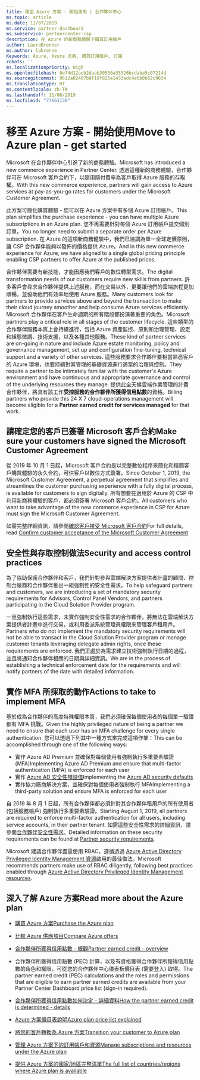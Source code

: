 ```yaml
---
title: 移至 Azure 方案 - 開始使用 | 合作夥伴中心
ms.topic: article
ms.date: 11/07/2019
ms.service: partner-dashboard
ms.subservice: partnercenter-csp
description: 在 Azure 的新商務體驗下購買訂用帳戶
author: LauraBrenner
ms.author: labrenne
Keywords: Azure, Azure 方案, 購買訂用帳戶, 訂閱
robots: ''
ms.localizationpriority: High
ms.openlocfilehash: 0e74d12aeb2daab30530a35326bcdaba5c07214d
ms.sourcegitcommit: 9612a02407b8f18f825e1433adc4e6b0b62c9034
ms.translationtype: HT
ms.contentlocale: zh-TW
ms.lasthandoff: 11/06/2019
ms.locfileid: "73661130"
---
```

# <a name="move-to-azure-plan---get-started"></a><span data-ttu-id="a9a56-104">移至 Azure 方案 - 開始使用</span><span class="sxs-lookup"><span data-stu-id="a9a56-104">Move to Azure plan - get started</span></span>

<span data-ttu-id="a9a56-105">Microsoft 在合作夥伴中心引進了新的商務體驗。</span><span class="sxs-lookup"><span data-stu-id="a9a56-105">Microsoft has introduced a new commerce experience in Partner Center.</span></span>  <span data-ttu-id="a9a56-106">透過這種新的商務體驗，合作夥伴可在 Microsoft 客戶合約下，以隨用隨付費率為客戶取得 Azure 服務的存取權。</span><span class="sxs-lookup"><span data-stu-id="a9a56-106">With this new commerce experience, partners will gain access to Azure services at pay-as-you-go rates for customers under the Microsoft Customer Agreement.</span></span>

<span data-ttu-id="a9a56-107">此方案可簡化購買體驗 - 您可以在 Azure 方案中有多個 Azure 訂用帳戶。</span><span class="sxs-lookup"><span data-stu-id="a9a56-107">This plan simplifies the purchase experience - you can have multiple Azure subscriptions in an Azure plan.</span></span> <span data-ttu-id="a9a56-108">您不再需要針對每個 Azure 訂用帳戶提交個別訂單。</span><span class="sxs-lookup"><span data-stu-id="a9a56-108">You no longer need to submit a separate order per Azure subscription.</span></span> <span data-ttu-id="a9a56-109">在 Azure 的這項新商務體驗中，我們已協調為單一全球定價原則，讓 CSP 合作夥伴能夠以發佈的價格提供 Azure。</span><span class="sxs-lookup"><span data-stu-id="a9a56-109">And in this new commerce experience for Azure, we have aligned to a single global pricing principle enabling CSP partners to offer Azure at the published prices.</span></span>

<span data-ttu-id="a9a56-110">合作夥伴需要有新技能，才能因應我們客戶的數位轉型需求。</span><span class="sxs-lookup"><span data-stu-id="a9a56-110">The digital transformation needs of our customers require new skills from partners.</span></span> <span data-ttu-id="a9a56-111">許多客戶會尋求合作夥伴提供上述服務，而在交易以外，更要讓他們的雲端旅程更加順暢，並協助他們有效率地使用 Azure 服務。</span><span class="sxs-lookup"><span data-stu-id="a9a56-111">Many customers look for partners to provide services above and beyond the transaction to make their cloud journey smoother and help consume Azure services efficiently.</span></span> <span data-ttu-id="a9a56-112">Microsoft 合作夥伴在客戶生命週期的所有階段都扮演著重要的角色。</span><span class="sxs-lookup"><span data-stu-id="a9a56-112">Microsoft partners play a critical role in all stages of the customer lifecycle.</span></span> <span data-ttu-id="a9a56-113">這些類型的合作夥伴服務本質上會持續進行，包括 Azure 資產監控、原則和治理管理、設定和組態微調、技術支援，以及各種其他服務。</span><span class="sxs-lookup"><span data-stu-id="a9a56-113">These kind of partner services are on-going in nature and include Azure estate monitoring, policy and governance management, set up and configuration fine-tuning, technical support and a variety of other services.</span></span> <span data-ttu-id="a9a56-114">這些服務要求合作夥伴要相當熟悉客戶的 Azure 環境，也要持續對其管理的基礎資源進行適當的治理與控制。</span><span class="sxs-lookup"><span data-stu-id="a9a56-114">They require a partner to be intimately familiar with the customer's Azure environment and have continuous and appropriate governance and control of the underlying resources they manage.</span></span> <span data-ttu-id="a9a56-115">提供此全天候雲端作業管理的計費合作夥伴，將具有該工作**受控服務的合作夥伴所獲得信用點數**的資格。</span><span class="sxs-lookup"><span data-stu-id="a9a56-115">Billing partners who provide this 24 X 7 cloud-operations management will become eligible for a **Partner earned credit for services managed** for that work.</span></span>

## <a name="make-sure-your-customers-have-signed-the-microsoft-customer-agreement"></a><span data-ttu-id="a9a56-116">請確定您的客戶已簽署 Microsoft 客戶合約</span><span class="sxs-lookup"><span data-stu-id="a9a56-116">Make sure your customers have signed the Microsoft Customer Agreement</span></span>

<span data-ttu-id="a9a56-117">從 2019 年 10 月 1 日起，Microsoft 客戶合約是以完整數位程序來簡化和精簡客戶購買體驗的永久合約，可供客戶以數位方式簽署。</span><span class="sxs-lookup"><span data-stu-id="a9a56-117">Since October 1, 2019, the Microsoft Customer Agreement, a perpetual agreement that simplifies and streamlines the customer purchasing experience with a fully digital process, is available for customers to sign digitally.</span></span> <span data-ttu-id="a9a56-118">所有想要在適用於 Azure 的 CSP 中利用新商務體驗的客戶，都必須簽署 Microsoft 客戶合約。</span><span class="sxs-lookup"><span data-stu-id="a9a56-118">All customers who want to take advantage of the new commerce experience in CSP for Azure must sign the Microsoft Customer Agreement.</span></span>

<span data-ttu-id="a9a56-119">如需完整詳細資訊，請參閱[確認客戶接受 Microsoft 客戶合約](confirm-customer-agreement.md)</span><span class="sxs-lookup"><span data-stu-id="a9a56-119">For full details, read [Confirm customer acceptance of the Microsoft Customer Agreement](confirm-customer-agreement.md)</span></span>

## <a name="security-and-access-control-practices"></a><span data-ttu-id="a9a56-120">安全性與存取控制做法</span><span class="sxs-lookup"><span data-stu-id="a9a56-120">Security and access control practices</span></span>

<span data-ttu-id="a9a56-121">為了協助保護合作夥伴和客戶，我們針對參與雲端解決方案提供者計畫的顧問、控制台廠商和合作夥伴推出一組強制性的安全性需求。</span><span class="sxs-lookup"><span data-stu-id="a9a56-121">To help safeguard partners and customers, we are introducing a set of mandatory security requirements for Advisors, Control Panel Vendors, and partners participating in the Cloud Solution Provider program.</span></span>

<span data-ttu-id="a9a56-122">一旦強制執行這些需求，未實作強制安全性需求的合作夥伴，將無法在雲端解決方案提供者計畫中進行交易，或利用委派系統管理員權限來管理客戶租用戶。</span><span class="sxs-lookup"><span data-stu-id="a9a56-122">Partners who do not implement the mandatory security requirements will not be able to transact in the Cloud Solution Provider program or manage customer tenants leveraging delegate admin rights, once these requirements are enforced.</span></span> <span data-ttu-id="a9a56-123">我們正處於為需求建立技術強制執行日期的過程，並且將通知合作夥伴相關的日期與詳細資訊。</span><span class="sxs-lookup"><span data-stu-id="a9a56-123">We are in the process of establishing a technical enforcement date for the requirements and will notify partners of the date with detailed information.</span></span>

## <a name="actions-to-take-to-implement-mfa"></a><span data-ttu-id="a9a56-124">實作 MFA 所採取的動作</span><span class="sxs-lookup"><span data-stu-id="a9a56-124">Actions to take to implement MFA</span></span>

<span data-ttu-id="a9a56-125">基於成為合作夥伴的高度特殊權限本質，我們必須確保每個使用者的每個單一驗證都有 MFA 挑戰。</span><span class="sxs-lookup"><span data-stu-id="a9a56-125">Given the highly privileged nature of being a partner we need to ensure that each user has an MFA challenge for every single authentication.</span></span> <span data-ttu-id="a9a56-126">您可以透過下列其中一種方式來完成這項作業：</span><span class="sxs-lookup"><span data-stu-id="a9a56-126">This can be accomplished through one of the following ways:</span></span>

- <span data-ttu-id="a9a56-127">實作 Azure AD Premium 並確保對每個使用者強制執行多重要素驗證 (MFA)</span><span class="sxs-lookup"><span data-stu-id="a9a56-127">Implementing Azure AD Premium and ensure that multi-factor authentication (MFA) is enforced for each user</span></span>
- <span data-ttu-id="a9a56-128">實作 [Azure AD 安全性預設值](https://docs.microsoft.com/azure/active-directory/conditional-access/concept-conditional-access-security-defaults)</span><span class="sxs-lookup"><span data-stu-id="a9a56-128">Implementing the [Azure AD security defaults](https://docs.microsoft.com/azure/active-directory/conditional-access/concept-conditional-access-security-defaults)</span></span>
- <span data-ttu-id="a9a56-129">實作協力廠商解決方案，並確保對每個使用者強制執行 MFA</span><span class="sxs-lookup"><span data-stu-id="a9a56-129">Implementing a third-party solution and ensure MFA is enforced for each user</span></span>

<span data-ttu-id="a9a56-130">自 2019 年 8 月 1 日起，所有合作夥伴都必須針對其合作夥伴租用戶的所有使用者 (包括服務帳戶) 強制執行多重要素驗證。</span><span class="sxs-lookup"><span data-stu-id="a9a56-130">Starting August 1, 2019, all partners are required to enforce multi-factor authentication for all users, including service accounts, in their partner tenant.</span></span> <span data-ttu-id="a9a56-131">如需這些安全性需求的詳細資訊，請參閱[合作夥伴安全性需求](https://docs.microsoft.com/partner-center/partner-security-requirements)。</span><span class="sxs-lookup"><span data-stu-id="a9a56-131">Detailed information on these security requirements can be found at [Partner security requirements](https://docs.microsoft.com/partner-center/partner-security-requirements).</span></span>

<span data-ttu-id="a9a56-132">Microsoft 建議合作夥伴盡量使用 RBAC，遵循透過 [Azure Active Directory Privileged Identity Management 資源](https://docs.microsoft.com/azure/active-directory/privileged-identity-management/pim-configure)啟用的最佳做法。</span><span class="sxs-lookup"><span data-stu-id="a9a56-132">Microsoft recommends partners make use of RBAC diligently, following best practices enabled through [Azure Active Directory Privileged Identity Management resources](https://docs.microsoft.com/azure/active-directory/privileged-identity-management/pim-configure).</span></span>

## <a name="read-more-about-the-azure-plan"></a><span data-ttu-id="a9a56-133">深入了解 Azure 方案</span><span class="sxs-lookup"><span data-stu-id="a9a56-133">Read more about the Azure plan</span></span>

- [<span data-ttu-id="a9a56-134">購買 Azure 方案</span><span class="sxs-lookup"><span data-stu-id="a9a56-134">Purchase the Azure plan</span></span>](purchase-azure-plan.md)

- [<span data-ttu-id="a9a56-135">比較 Azure 供應項目</span><span class="sxs-lookup"><span data-stu-id="a9a56-135">Compare Azure offers</span></span>](compare-azure-offers.md)

- [<span data-ttu-id="a9a56-136">合作夥伴所獲得信用點數 - 概觀</span><span class="sxs-lookup"><span data-stu-id="a9a56-136">Partner earned credit - overview</span></span>](partner-earned-credit.md)

- <span data-ttu-id="a9a56-137">合作夥伴所獲得信用點數 (PEC) 計算，以及有資格獲得合作夥伴所獲得信用點數的角色和權限，可從您的合作夥伴中心儀表板價目表 (需要登入) 取得。</span><span class="sxs-lookup"><span data-stu-id="a9a56-137">The partner earned credit (PEC) calculations and the roles and permissions that are eligible to earn partner earned credits are available from your Partner Center Dashboard price list (sign-in required).</span></span>

- [<span data-ttu-id="a9a56-138">合作夥伴所獲得信用點數如何決定 - 詳細資料</span><span class="sxs-lookup"><span data-stu-id="a9a56-138">How the partner earned credit is determined - details</span></span>](partner-earned-credit-explanation.md)
- [<span data-ttu-id="a9a56-139">Azure 方案價目表說明</span><span class="sxs-lookup"><span data-stu-id="a9a56-139">Azure plan price list explained</span></span>](azure-plan-price-list.md)
- [<span data-ttu-id="a9a56-140">將您的客戶轉換為 Azure 方案</span><span class="sxs-lookup"><span data-stu-id="a9a56-140">Transition your customer to Azure plan</span></span>](azure-plan-transition.md)
- [<span data-ttu-id="a9a56-141">管理 Azure 方案下的訂用帳戶和資源</span><span class="sxs-lookup"><span data-stu-id="a9a56-141">Manage subscriptions and resources under the Azure plan</span></span>](azure-plan-manage.md)
- [<span data-ttu-id="a9a56-142">提供 Azure 方案的國家/地區完整清單</span><span class="sxs-lookup"><span data-stu-id="a9a56-142">The full list of countries/regions where Azure plan is available</span></span>](https://query.prod.cms.rt.microsoft.com/cms/api/am/binary/RE3QN0x)
